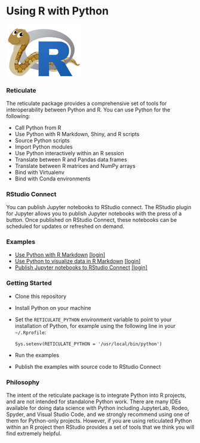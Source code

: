# Using R with Python

<a href="https://rstudio.github.io/reticulate/">
  <img src="reticulated_python.png" width="200">
</a>

### Reticulate

The reticulate package provides a comprehensive set of tools for interoperability between Python and R. You can use Python for the following:

* Call Python from R
* Use Python with R Markdown, Shiny, and R scripts
* Source Python scripts
* Import Python modules
* Use Python interactively within an R session
* Translate between R and Pandas data frames
* Translate between R matrices and NumPy arrays
* Bind with Virtualenv
* Bind with Conda environments

### RStudio Connect

You can publish Jupyter notebooks to RStudio connect. The RStudio plugin for Jupyter allows you to publish Jupyter notebooks with the press of a button. Once published on RStudio Connect, these notebooks can be scheduled for updates or refreshed on demand.

### Examples

* [Use Python with R Markdown](https://colorado.rstudio.com/rsc/reticulate-demo) [[login]](https://colorado.rstudio.com/rsc/connect/#/apps/1924/access/2075)
* [Use Python to visualize data in R Markdown](https://colorado.rstudio.com/rsc/python-visuals) [[login]](https://colorado.rstudio.com/rsc/connect/#/apps/1716/access)
* [Publish Jupyter notebooks to RStudio Connect](https://colorado.rstudio.com/rsc/jupyter-geospatial) [[login]](https://colorado.rstudio.com/rsc/connect/#/apps/1762/access)

### Getting Started

* Clone this repository
* Install Python on your machine
* Set the `RETICULATE_PYTHON` environment variable to point to your installation
  of Python, for example using the following line in your `~/.Rprofile`:

  ```
  Sys.setenv(RETICULATE_PYTHON = '/usr/local/bin/python')
  ```
* Run the examples
* Publish the examples with source code to RStudio Connect

### Philosophy

The intent of the reticulate package is to integrate Python into R projects, and are not intended for standalone Python work. There are many IDEs available for doing data science with Python including JupyterLab, Rodeo, Spyder, and Visual Studio Code, and we strongly recommend using one of them for Python-only projects. However, if you are using reticulated Python within an R project then RStudio provides a set of tools that we think you will find extremely helpful.

